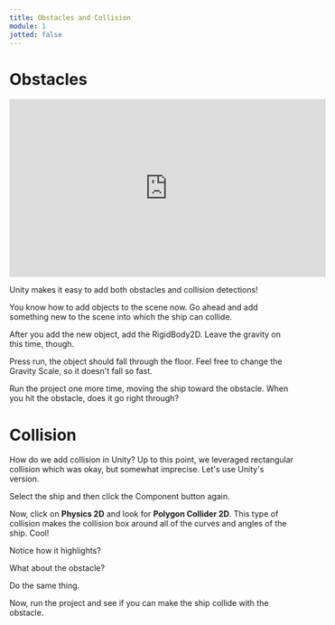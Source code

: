 ```yaml
---
title: Obstacles and Collision
module: 1
jotted: false
---
```


# Obstacles

<iframe width="560" height="315" src="https://www.youtube.com/embed/v_vn0_yvzR0" title="YouTube video player" frameborder="0" allow="accelerometer; autoplay; clipboard-write; encrypted-media; gyroscope; picture-in-picture" allowfullscreen></iframe>

Unity makes it easy to add both obstacles and collision detections!

You know how to add objects to the scene now.  Go ahead and add something new to the scene into which the ship can collide.

After you add the new object, add the RigidBody2D.  Leave the gravity on this time, though.

Press run, the object should fall through the floor.  Feel free to change the Gravity Scale, so it doesn't fall so fast.

Run the project one more time, moving the ship toward the obstacle.  When you hit the obstacle, does it go right through?

# Collision

How do we add collision in Unity?  Up to this point, we leveraged rectangular collision which was okay, but somewhat imprecise.  Let's use Unity's version.  

Select the ship and then click the Component button again.

Now, click on **Physics 2D** and look for **Polygon Collider 2D**.  This type of collision makes the collision box around all of the curves and angles of the ship.  Cool!

Notice how it highlights?

What about the obstacle?

Do the same thing.  

Now, run the project and see if you can make the ship collide with the obstacle.
